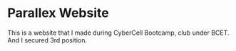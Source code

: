 # Parallex Website
This is a website that I made during CyberCell Bootcamp, club under BCET.
And I secured 3rd position.